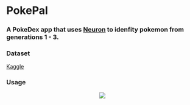 # PokePal
### A PokeDex app that uses [Neuron](https://github.com/wvabrinskas/Neuron) to idenfity pokemon from generations 1 - 3.

### Dataset
[Kaggle](https://www.kaggle.com/datasets/williamvabrinskas/complete-gen-1-9-pokemon-image-dataset)

### Usage 
<p align="center">
<img src='images/example.gif'/>
</p>